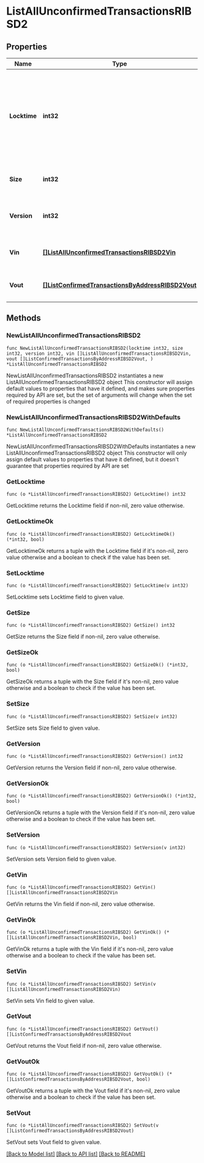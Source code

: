 # ListAllUnconfirmedTransactionsRIBSD2

## Properties

Name | Type | Description | Notes
------------ | ------------- | ------------- | -------------
**Locktime** | **int32** | Represents the locktime on the transaction on the specific blockchain, i.e. the blockheight at which the transaction is valid. | 
**Size** | **int32** | Represents the total size of this transaction. | 
**Version** | **int32** | Represents the transaction&#39;s version number. | 
**Vin** | [**[]ListAllUnconfirmedTransactionsRIBSD2Vin**](ListAllUnconfirmedTransactionsRIBSD2Vin.md) | Represents the transaction inputs. | 
**Vout** | [**[]ListConfirmedTransactionsByAddressRIBSD2Vout**](ListConfirmedTransactionsByAddressRIBSD2Vout.md) | Represents the transaction outputs. | 

## Methods

### NewListAllUnconfirmedTransactionsRIBSD2

`func NewListAllUnconfirmedTransactionsRIBSD2(locktime int32, size int32, version int32, vin []ListAllUnconfirmedTransactionsRIBSD2Vin, vout []ListConfirmedTransactionsByAddressRIBSD2Vout, ) *ListAllUnconfirmedTransactionsRIBSD2`

NewListAllUnconfirmedTransactionsRIBSD2 instantiates a new ListAllUnconfirmedTransactionsRIBSD2 object
This constructor will assign default values to properties that have it defined,
and makes sure properties required by API are set, but the set of arguments
will change when the set of required properties is changed

### NewListAllUnconfirmedTransactionsRIBSD2WithDefaults

`func NewListAllUnconfirmedTransactionsRIBSD2WithDefaults() *ListAllUnconfirmedTransactionsRIBSD2`

NewListAllUnconfirmedTransactionsRIBSD2WithDefaults instantiates a new ListAllUnconfirmedTransactionsRIBSD2 object
This constructor will only assign default values to properties that have it defined,
but it doesn't guarantee that properties required by API are set

### GetLocktime

`func (o *ListAllUnconfirmedTransactionsRIBSD2) GetLocktime() int32`

GetLocktime returns the Locktime field if non-nil, zero value otherwise.

### GetLocktimeOk

`func (o *ListAllUnconfirmedTransactionsRIBSD2) GetLocktimeOk() (*int32, bool)`

GetLocktimeOk returns a tuple with the Locktime field if it's non-nil, zero value otherwise
and a boolean to check if the value has been set.

### SetLocktime

`func (o *ListAllUnconfirmedTransactionsRIBSD2) SetLocktime(v int32)`

SetLocktime sets Locktime field to given value.


### GetSize

`func (o *ListAllUnconfirmedTransactionsRIBSD2) GetSize() int32`

GetSize returns the Size field if non-nil, zero value otherwise.

### GetSizeOk

`func (o *ListAllUnconfirmedTransactionsRIBSD2) GetSizeOk() (*int32, bool)`

GetSizeOk returns a tuple with the Size field if it's non-nil, zero value otherwise
and a boolean to check if the value has been set.

### SetSize

`func (o *ListAllUnconfirmedTransactionsRIBSD2) SetSize(v int32)`

SetSize sets Size field to given value.


### GetVersion

`func (o *ListAllUnconfirmedTransactionsRIBSD2) GetVersion() int32`

GetVersion returns the Version field if non-nil, zero value otherwise.

### GetVersionOk

`func (o *ListAllUnconfirmedTransactionsRIBSD2) GetVersionOk() (*int32, bool)`

GetVersionOk returns a tuple with the Version field if it's non-nil, zero value otherwise
and a boolean to check if the value has been set.

### SetVersion

`func (o *ListAllUnconfirmedTransactionsRIBSD2) SetVersion(v int32)`

SetVersion sets Version field to given value.


### GetVin

`func (o *ListAllUnconfirmedTransactionsRIBSD2) GetVin() []ListAllUnconfirmedTransactionsRIBSD2Vin`

GetVin returns the Vin field if non-nil, zero value otherwise.

### GetVinOk

`func (o *ListAllUnconfirmedTransactionsRIBSD2) GetVinOk() (*[]ListAllUnconfirmedTransactionsRIBSD2Vin, bool)`

GetVinOk returns a tuple with the Vin field if it's non-nil, zero value otherwise
and a boolean to check if the value has been set.

### SetVin

`func (o *ListAllUnconfirmedTransactionsRIBSD2) SetVin(v []ListAllUnconfirmedTransactionsRIBSD2Vin)`

SetVin sets Vin field to given value.


### GetVout

`func (o *ListAllUnconfirmedTransactionsRIBSD2) GetVout() []ListConfirmedTransactionsByAddressRIBSD2Vout`

GetVout returns the Vout field if non-nil, zero value otherwise.

### GetVoutOk

`func (o *ListAllUnconfirmedTransactionsRIBSD2) GetVoutOk() (*[]ListConfirmedTransactionsByAddressRIBSD2Vout, bool)`

GetVoutOk returns a tuple with the Vout field if it's non-nil, zero value otherwise
and a boolean to check if the value has been set.

### SetVout

`func (o *ListAllUnconfirmedTransactionsRIBSD2) SetVout(v []ListConfirmedTransactionsByAddressRIBSD2Vout)`

SetVout sets Vout field to given value.



[[Back to Model list]](../README.md#documentation-for-models) [[Back to API list]](../README.md#documentation-for-api-endpoints) [[Back to README]](../README.md)


